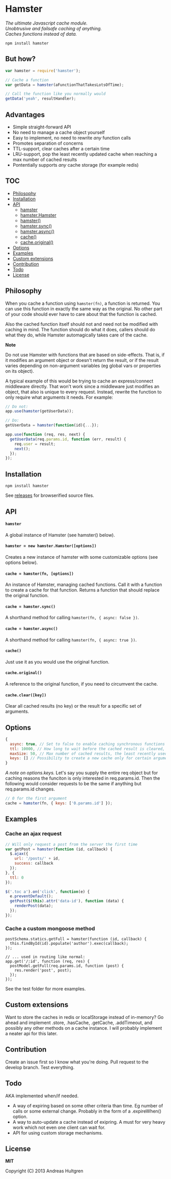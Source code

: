 # Hamster

_The ultimate Javascript cache module.  
Unobtrusive and failsafe caching of anything.  
Caches functions instead of data._

`npm install hamster`


## But how?

```javascript
var hamster = require('hamster');

// Cache a function
var getData = hamster(aFunctionThatTakesLotsOfTime);

// Call the function like you normally would
getData('yeah', resultHandler);
```


## Advantages

* Simple straight-forward API
* No need to manage a cache object yourself
* Easy to implement, no need to rewrite _any_ function calls
* Promotes separation of concerns
* TTL-support, clear caches after a certain time
* LRU-support, pop the least recently updated cache when reaching a max number of cached results
* Pontentially supports _any_ cache storage (for example redis)


## TOC

* [Philosophy](#philosophy)
* [Installation](#installation)
* [API](#api)
  * [hamster](#hamster-1)
  * [hamster.Hamster](#hamster--new-hamsterhamsteroptions)
  * [hamster()](#cache--hamsterfn-options)
  * [hamster.sync()](#cache--hamstersync)
  * [hamster.async()](#cache--hamsterasync)
  * [cache()](#cache)
  * [cache.original()](#cacheoriginal)
* [Options](#options)
* [Examples](#examples)
* [Custom extensions](#custom-extensions)
* [Contribution](#contribution)
* [Todo](#todo)
* [License](#license)


## Philosophy

When you cache a function using `hamster(fn)`, a function is returned. You
can use this function in exactly the same way as the original. No other part of
your code should ever have to care about that the function is cached.

Also the cached function itself should not and need not be modified with caching
in mind. The function should do what it does, callers should do what they do,
while Hamster automagically takes care of the cache.

**Note**

Do not use Hamster with functions that are based on side-effects. That is, if 
it modifies an argument object or doesn't return the result, or if the result 
varies depending on non-argument variables (eg global vars or properties on its 
object).

A typical example of this would be trying to cache an express/connect middleware 
directly. That won't work since a middleware just modifies an object, that also
is unique to every request. Instead, rewrite the function to only require what
arguments it needs. For example:

```javascript
// Do not:
app.use(hamster(getUserData));

// Do:
getUserData = hamster(function(id){...});

app.use(function (req, res, next) {
  getUserData(req.params.id, function (err, result) {
    req.user = result;
    next();
  });
});
```


## Installation

`npm install hamster`

See [releases](https://github.com/ahultgren/hamster/releases) for browserified
source files.


## API

#### `hamster`

A global instance of Hamster (see hamster() below).

#### `hamster = new hamster.Hamster([options])`

Creates a new instance of hamster with some customizable options (see options below).

#### `cache = hamster(fn, [options])`

An instance of Hamster, managing cached functions. Call it with a function to
create a cache for that function. Returns a function that should replace the
original function.

#### `cache = hamster.sync()`

A shorthand method for calling `hamster(fn, { async: false })`.

#### `cache = hamster.async()`

A shorthand method for calling `hamster(fn, { async: true })`.

#### `cache()`

Just use it as you would use the original function.

#### `cache.original()`

A reference to the original function, if you need to circumvent the cache.

#### `cache.clear([key])`

Clear all cached results (no key) or the result for a specific set of arguments.


## Options

```javascript
{
  async: true, // Set to false to enable caching synchronous functions
  ttl: 10000, // How long to wait before the cached result is cleared, in milliseconds
  maxSize: 50, // Max number of cached results, the least recently used will be dropped when exeeding this limit
  keys: [] // Possibility to create a new cache only for certain arguments/properties
}
```

_A note on options.keys._ Let's say you supply the entire req object but for
caching reasons the funciton is only interested in req.params.id. Then the
following would consider requests to be the same if anything but req.params.id
changes.

```javascript
// 0 for the first argument
cache = hamster(fn, { keys: ['0.params.id'] });
```


## Examples

### Cache an ajax request

```javascript
// Will only request a post from the server the first time
var getPost = hamster(function (id, callback) {
  $.ajax({
    url: '/posts/' + id,
    success: callback
  });
}, {
  ttl: 0
});

$('.toc a').on('click', function(e) {
  e.preventDefault();
  getPost($(this).attr('data-id'), function (data) {
    renderPost(data);
  });
});
```

### Cache a custom mongoose method

```javscript
postSchema.statics.getFull = hamster(function (id, callback) {
  this.findById(id).populate('author').exec(callback);
});

// ... used in routing like normal:
app.get('/:id', function (req, res) {
  postModel.getFull(req.params.id, function (post) {
    res.render('post', post);
  });
});
```

See the test folder for more examples.


## Custom extensions

Want to store the caches in redis or localStorage instead of in-memory? Go ahead
and implement .store, .hasCache, .getCache, .addTimeout, and possibly any other
methods on a cache instance. I will probably implement a neater api for this
later.


## Contribution

Create an issue first so I know what you're doing. Pull request to the develop
branch. Test everything.


## Todo

AKA implemented when/if needed.

* A way of expiring based on some other criteria than time. Eg number of calls
  or some external change. Probably in the form of a .expireWhen() option.
* A way to auto-update a cache instead of exipring. A must for very heavy work
  which not even one client can wait for.
* API for using custom storage mechanisms.


## License

**MIT**

Copyright (C) 2013 Andreas Hultgren
